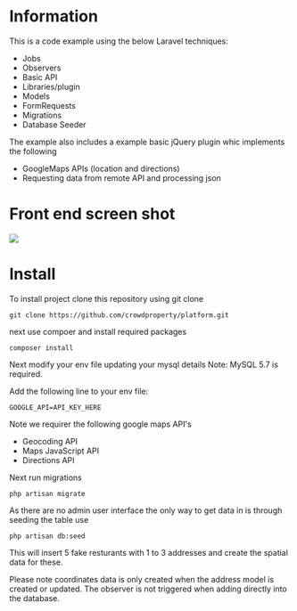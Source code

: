 # Information

This is a code example using the below Laravel techniques:

- Jobs
- Observers
- Basic API
- Libraries/plugin
- Models
- FormRequests
- Migrations
- Database Seeder

The example also includes a example basic jQuery plugin whic implements the following

- GoogleMaps APIs  (location and directions)
- Requesting data from remote API and processing json

# Front end screen shot

<img src="https://i.imgur.com/5twqJLd.jpg" />

# Install

To install project clone this repository using git clone

```
git clone https://github.com/crowdproperty/platform.git
```

next use compoer and install required packages

```
composer install
```

Next modify your env file updating your mysql details  Note:  MySQL 5.7 is required.

Add the following line to your env file:

```
GOOGLE_API=API_KEY_HERE
```

Note we requirer the following google maps API's

- Geocoding API
- Maps JavaScript API
- Directions API

Next run migrations

```
php artisan migrate
```

As there are no admin user interface the only way to get data in is through seeding the table use

```
php artisan db:seed
```

This will insert 5 fake resturants with 1 to 3 addresses and create the spatial data for these.

Please note coordinates data is only created when the address model is created or updated.  The observer is not triggered when adding directly into the database.
